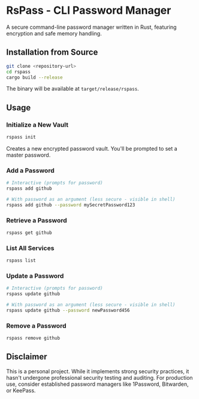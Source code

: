 # RsPass - CLI Password Manager

A secure command-line password manager written in Rust, featuring encryption and safe memory handling.

## Installation from Source

```bash
git clone <repository-url>
cd rspass
cargo build --release
```

The binary will be available at `target/release/rspass`.

## Usage

### Initialize a New Vault

```bash
rspass init
```

Creates a new encrypted password vault. You'll be prompted to set a master password.

### Add a Password

```bash
# Interactive (prompts for password)
rspass add github

# With password as an argument (less secure - visible in shell)
rspass add github --password mySecretPassword123
```

### Retrieve a Password

```bash
rspass get github
```

### List All Services

```bash
rspass list
```

### Update a Password

```bash
# Interactive (prompts for password)
rspass update github

# With password as an argument (less secure - visible in shell)
rspass update github --password newPassword456
```

### Remove a Password

```bash
rspass remove github
```

## Disclaimer

This is a personal project. While it implements strong security practices, it hasn't undergone professional security testing and auditing. For production use, consider established password managers like 1Password, Bitwarden, or KeePass.
